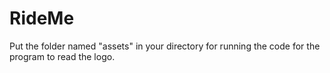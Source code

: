 # RideMe

Put the folder named "assets" in your directory for running the code for the program to read the logo.
